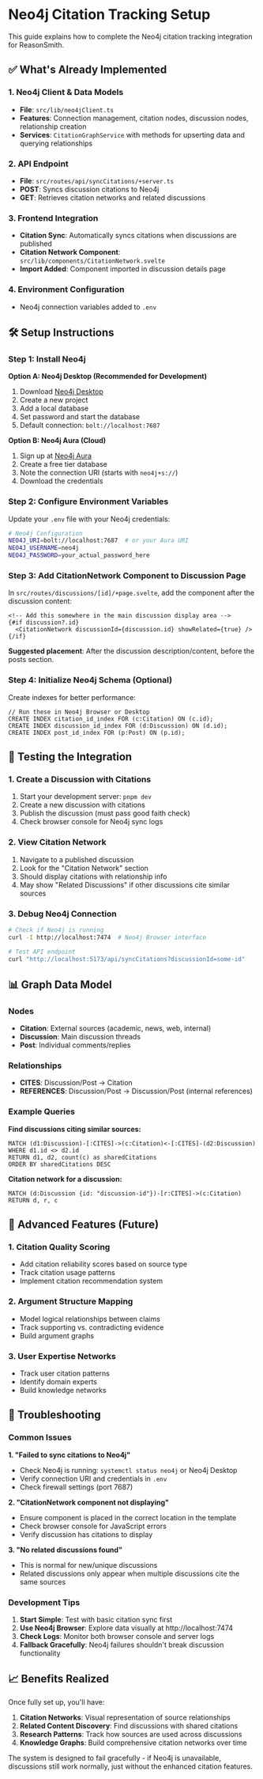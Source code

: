 # Neo4j Citation Tracking Setup

This guide explains how to complete the Neo4j citation tracking integration for ReasonSmith.

## ✅ What's Already Implemented

### 1. Neo4j Client & Data Models
- **File**: `src/lib/neo4jClient.ts`
- **Features**: Connection management, citation nodes, discussion nodes, relationship creation
- **Services**: `CitationGraphService` with methods for upserting data and querying relationships

### 2. API Endpoint
- **File**: `src/routes/api/syncCitations/+server.ts`
- **POST**: Syncs discussion citations to Neo4j
- **GET**: Retrieves citation networks and related discussions

### 3. Frontend Integration
- **Citation Sync**: Automatically syncs citations when discussions are published
- **Citation Network Component**: `src/lib/components/CitationNetwork.svelte`
- **Import Added**: Component imported in discussion details page

### 4. Environment Configuration
- Neo4j connection variables added to `.env`

## 🛠️ Setup Instructions

### Step 1: Install Neo4j

**Option A: Neo4j Desktop (Recommended for Development)**
1. Download [Neo4j Desktop](https://neo4j.com/download/)
2. Create a new project
3. Add a local database
4. Set password and start the database
5. Default connection: `bolt://localhost:7687`

**Option B: Neo4j Aura (Cloud)**
1. Sign up at [Neo4j Aura](https://neo4j.com/cloud/aura/)
2. Create a free tier database
3. Note the connection URI (starts with `neo4j+s://`)
4. Download the credentials

### Step 2: Configure Environment Variables

Update your `.env` file with your Neo4j credentials:

```bash
# Neo4j Configuration
NEO4J_URI=bolt://localhost:7687  # or your Aura URI
NEO4J_USERNAME=neo4j
NEO4J_PASSWORD=your_actual_password_here
```

### Step 3: Add CitationNetwork Component to Discussion Page

In `src/routes/discussions/[id]/+page.svelte`, add the component after the discussion content:

```svelte
<!-- Add this somewhere in the main discussion display area -->
{#if discussion?.id}
  <CitationNetwork discussionId={discussion.id} showRelated={true} />
{/if}
```

**Suggested placement**: After the discussion description/content, before the posts section.

### Step 4: Initialize Neo4j Schema (Optional)

Create indexes for better performance:

```cypher
// Run these in Neo4j Browser or Desktop
CREATE INDEX citation_id_index FOR (c:Citation) ON (c.id);
CREATE INDEX discussion_id_index FOR (d:Discussion) ON (d.id);
CREATE INDEX post_id_index FOR (p:Post) ON (p.id);
```

## 🧪 Testing the Integration

### 1. Create a Discussion with Citations
1. Start your development server: `pnpm dev`
2. Create a new discussion with citations
3. Publish the discussion (must pass good faith check)
4. Check browser console for Neo4j sync logs

### 2. View Citation Network
1. Navigate to a published discussion
2. Look for the "Citation Network" section
3. Should display citations with relationship info
4. May show "Related Discussions" if other discussions cite similar sources

### 3. Debug Neo4j Connection
```bash
# Check if Neo4j is running
curl -I http://localhost:7474  # Neo4j Browser interface

# Test API endpoint
curl "http://localhost:5173/api/syncCitations?discussionId=some-id"
```

## 📊 Graph Data Model

### Nodes
- **Citation**: External sources (academic, news, web, internal)
- **Discussion**: Main discussion threads
- **Post**: Individual comments/replies

### Relationships
- **CITES**: Discussion/Post → Citation
- **REFERENCES**: Discussion/Post → Discussion/Post (internal references)

### Example Queries

**Find discussions citing similar sources:**
```cypher
MATCH (d1:Discussion)-[:CITES]->(c:Citation)<-[:CITES]-(d2:Discussion)
WHERE d1.id <> d2.id
RETURN d1, d2, count(c) as sharedCitations
ORDER BY sharedCitations DESC
```

**Citation network for a discussion:**
```cypher
MATCH (d:Discussion {id: "discussion-id"})-[r:CITES]->(c:Citation)
RETURN d, r, c
```

## 🔧 Advanced Features (Future)

### 1. Citation Quality Scoring
- Add citation reliability scores based on source type
- Track citation usage patterns
- Implement citation recommendation system

### 2. Argument Structure Mapping
- Model logical relationships between claims
- Track supporting vs. contradicting evidence
- Build argument graphs

### 3. User Expertise Networks
- Track user citation patterns
- Identify domain experts
- Build knowledge networks

## 🚨 Troubleshooting

### Common Issues

**1. "Failed to sync citations to Neo4j"**
- Check Neo4j is running: `systemctl status neo4j` or Neo4j Desktop
- Verify connection URI and credentials in `.env`
- Check firewall settings (port 7687)

**2. "CitationNetwork component not displaying"**
- Ensure component is placed in the correct location in the template
- Check browser console for JavaScript errors
- Verify discussion has citations to display

**3. "No related discussions found"**
- This is normal for new/unique discussions
- Related discussions only appear when multiple discussions cite the same sources

### Development Tips

1. **Start Simple**: Test with basic citation sync first
2. **Use Neo4j Browser**: Explore data visually at http://localhost:7474
3. **Check Logs**: Monitor both browser console and server logs
4. **Fallback Gracefully**: Neo4j failures shouldn't break discussion functionality

## 📈 Benefits Realized

Once fully set up, you'll have:

1. **Citation Networks**: Visual representation of source relationships
2. **Related Content Discovery**: Find discussions with shared citations
3. **Research Patterns**: Track how sources are used across discussions
4. **Knowledge Graphs**: Build comprehensive citation networks over time

The system is designed to fail gracefully - if Neo4j is unavailable, discussions still work normally, just without the enhanced citation features.